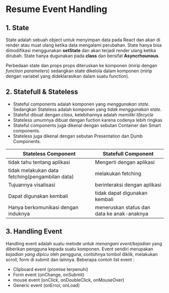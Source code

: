 # Resume Event Handling

## 1. State

State adalah sebuah object untuk menyimpan data pada React dan akan di render atau muat ulang ketika data mengalami perubahan. State hanya bisa dimodifikasi menggunakan **setState** dan akan terjadi render ulang ketika dirubah. State hanya dugunakan pada **class** dan bersifat **Asyncrhounous**.

Perbedaan state dan props
props diteruskan ke komponen (mirip dengan _function parameters_) sedangkan state dikelola dalam komponen (mirip dengan variabel yang dideklarasikan dalam suatu function).

## 2. Statefull & Stateless

- Stateful components adalah komponen yang _menggunakan state_. Sedangkan Stateless adalah komponen yang _tidak menggunakan state_.
- Stateful dibuat dengan _class_, kelebihannya adalah _memiliki lifecycle_
- Stateless umumnya dibuat dengan fuction karena codenya lebih ringkas
- Stateful components juga dikenal dengan sebutan Container dan Smart components.
- Stateless juga dikenal dengan sebutan Presentation dan Dumb Components.

| Stateless Component                             | Statefull Component                        |
| ----------------------------------------------- | ------------------------------------------ |
| tidak tahu tentang aplikasi                     | Mengerti dengan aplikasi                   |
| tidak melakukan data fetching(pengambilan data) | melakukan fetching                         |
| Tujuannya visalisasi                            | berinteraksi dengan aplikasi               |
| Dapat digunakan kembali                         | tidak dapat digunakan kembali              |
| Hanya berkomunikasi dengan induknya             | meneruskan status dan data ke anak-anaknya |

## 3. Handling Event

Handling event adalah suatu metode untuk _menangani event/kejadian_ yang diberikan pengguna kepada suatu komponen. Event sendiri merupakan _kejadian yang dipicu_ oleh pengguna, contohnya tombol diklik, melakukan scroll, form di submit dan lainnya.
Beberapa contoh list event :

- Clipboard event (promise terpenuhi)
- Form event (onChange, onSubmit)
- mouse event (onClick, onDoubleClick, onMouseOver)
- Generic event (onError, onLoad)
